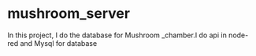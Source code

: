 # mushroom_server
In this project, I do the database for Mushroom _chamber.I do api in node-red and Mysql for database 
